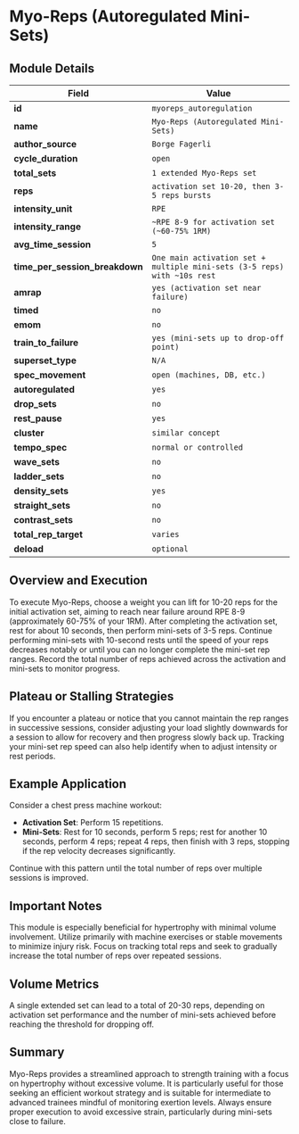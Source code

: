 # Myo-Reps (Autoregulated Mini-Sets)

## Module Details

| Field                          | Value                                                                            |
|--------------------------------|----------------------------------------------------------------------------------|
| **id**                         | `myoreps_autoregulation`                                                          |
| **name**                       | `Myo-Reps (Autoregulated Mini-Sets)`                                              |
| **author_source**              | `Borge Fagerli`                                                                  |
| **cycle_duration**             | `open`                                                                           |
| **total_sets**                 | `1 extended Myo-Reps set`                                                        |
| **reps**                       | `activation set 10-20, then 3-5 reps bursts`                                     |
| **intensity_unit**             | `RPE`                                                                            |
| **intensity_range**            | `~RPE 8-9 for activation set (~60-75% 1RM)`                                      |
| **avg_time_session**           | `5`                                                                              |
| **time_per_session_breakdown** | `One main activation set + multiple mini-sets (3-5 reps) with ~10s rest`         |
| **amrap**                      | `yes (activation set near failure)`                                              |
| **timed**                      | `no`                                                                             |
| **emom**                       | `no`                                                                             |
| **train_to_failure**           | `yes (mini-sets up to drop-off point)`                                           |
| **superset_type**              | `N/A`                                                                            |
| **spec_movement**              | `open (machines, DB, etc.)`                                                      |
| **autoregulated**              | `yes`                                                                            |
| **drop_sets**                  | `no`                                                                             |
| **rest_pause**                 | `yes`                                                                            |
| **cluster**                    | `similar concept`                                                                |
| **tempo_spec**                 | `normal or controlled`                                                           |
| **wave_sets**                  | `no`                                                                             |
| **ladder_sets**                | `no`                                                                             |
| **density_sets**               | `yes`                                                                            |
| **straight_sets**              | `no`                                                                             |
| **contrast_sets**              | `no`                                                                             |
| **total_rep_target**           | `varies`                                                                         |
| **deload**                     | `optional`                                                                       |

## Overview and Execution

To execute Myo-Reps, choose a weight you can lift for 10-20 reps for the initial activation set, aiming to reach near failure around RPE 8-9 (approximately 60-75% of your 1RM). After completing the activation set, rest for about 10 seconds, then perform mini-sets of 3-5 reps. Continue performing mini-sets with 10-second rests until the speed of your reps decreases notably or until you can no longer complete the mini-set rep ranges. Record the total number of reps achieved across the activation and mini-sets to monitor progress.

## Plateau or Stalling Strategies

If you encounter a plateau or notice that you cannot maintain the rep ranges in successive sessions, consider adjusting your load slightly downwards for a session to allow for recovery and then progress slowly back up. Tracking your mini-set rep speed can also help identify when to adjust intensity or rest periods.

## Example Application

Consider a chest press machine workout:
- **Activation Set**: Perform 15 repetitions.
- **Mini-Sets**: Rest for 10 seconds, perform 5 reps; rest for another 10 seconds, perform 4 reps; repeat 4 reps, then finish with 3 reps, stopping if the rep velocity decreases significantly.

Continue with this pattern until the total number of reps over multiple sessions is improved.

## Important Notes

This module is especially beneficial for hypertrophy with minimal volume involvement. Utilize primarily with machine exercises or stable movements to minimize injury risk. Focus on tracking total reps and seek to gradually increase the total number of reps over repeated sessions.

## Volume Metrics

A single extended set can lead to a total of 20-30 reps, depending on activation set performance and the number of mini-sets achieved before reaching the threshold for dropping off.

## Summary

Myo-Reps provides a streamlined approach to strength training with a focus on hypertrophy without excessive volume. It is particularly useful for those seeking an efficient workout strategy and is suitable for intermediate to advanced trainees mindful of monitoring exertion levels. Always ensure proper execution to avoid excessive strain, particularly during mini-sets close to failure.
